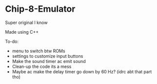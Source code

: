 # Chip-8-Emulator
 Super original I know

 Made using C++

 To-do:
 - menu to switch btw ROMs
 - settings to customize input buttons
 - Make the sound timer ac emit sound
 - Clean-up the code its a mess
 - Maybe ac make the delay timer go down by 60 Hz? (idrc abt that part tho)
